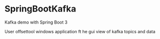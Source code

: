 # SpringBootKafka
Kafka demo with Spring Boot 3

User offsettool windows application ft he gui view of kafka topics and data